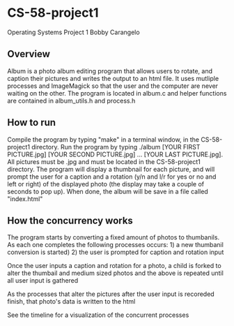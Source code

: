 # CS-58-project1
Operating Systems Project 1
Bobby Carangelo

## Overview

Album is a photo album editing program that allows users to rotate, and caption their pictures and writes the output to an html file. It uses mutliple processes and ImageMagick so that the user and the computer are never waiting on the other. The program is located in album.c and helper functions are contained in album_utils.h and process.h

## How to run

Compile the program by typing "make" in a terminal window, in the CS-58-project1 directory. Run the program by typing ./album [YOUR FIRST PICTURE.jpg] [YOUR SECOND PICTURE.jpg] ... [YOUR LAST PICTURE.jpg]. All pictures must be .jpg and must be located in the CS-58-project1 directory. The program will display a thumbnail for each picture, and will prompt the user for a caption and a rotation (y/n and l/r for yes or no and left or right) of the displayed photo (the display may take a couple of seconds to pop up). When done, the album will be save in a file called "index.html"

## How the concurrency works

 The program starts by converting a fixed amount of photos to thumbanils. As each one completes the following processes occurs:
    1) a new thumbanil conversion is started)
    2) the user is prompted for caption and rotation input
  
  Once the user inputs a caption and rotation for a photo, a child is forked to alter the thumbail and medium sized photos and the above is repeated until all user input is gathered
  
  As the processes that alter the pictures after the user input is recoreded finish, that photo's data is written to the html
  
  See the timeline for a visualization of the concurrent processes
